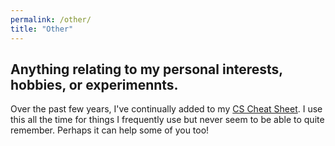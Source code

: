 ```yaml
---
permalink: /other/
title: "Other"
---
```


## Anything relating to my personal interests, hobbies, or experimennts.

Over the past few years, I've continually added to my [CS Cheat Sheet](https://docs.google.com/document/d/1gZIAk3jh-kuSJJpiIwOjQkj5I0QO2HgimX2344g5pZI/edit?usp=sharing). I use this all the time for things I frequently use but never seem to be able to quite remember. Perhaps it can help some of you too!
